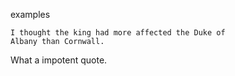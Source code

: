 examples

    I thought the king had more affected the Duke of
    Albany than Cornwall.

What a impotent quote.
